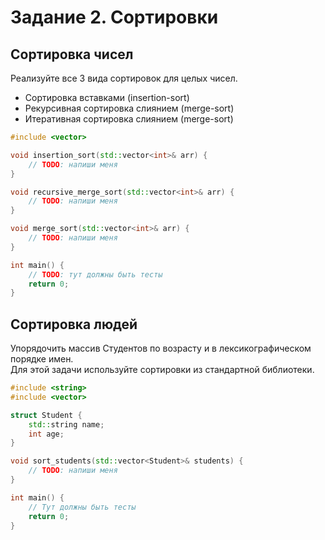# Задание 2. Сортировки

## Сортировка чисел

Реализуйте все 3 вида сортировок для целых чисел.

- Сортировка вставками (insertion-sort)
- Рекурсивная сортировка слиянием (merge-sort)
- Итеративная сортировка слиянием (merge-sort)

```cpp
#include <vector>

void insertion_sort(std::vector<int>& arr) {
    // TODO: напиши меня
}

void recursive_merge_sort(std::vector<int>& arr) {
    // TODO: напиши меня
}

void merge_sort(std::vector<int>& arr) {
    // TODO: напиши меня
}

int main() {
    // TODO: тут должны быть тесты
    return 0;
}
```

## Сортировка людей

Упорядочить массив Студентов по возрасту и в лексикографическом порядке имен.  
Для этой задачи используйте сортировки из стандартной библиотеки.

```cpp
#include <string>
#include <vector>

struct Student {
    std::string name;
    int age;
}

void sort_students(std::vector<Student>& students) {
    // TODO: напиши меня
}

int main() {
    // Тут должны быть тесты
    return 0;
}
```
